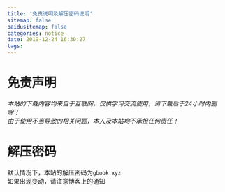 ```yaml
---
title: '免责说明及解压密码说明'
sitemap: false
baidusitemap: false
categories: notice
date: 2019-12-24 16:30:27
tags:
---
```


# 免责声明
*本站的下载内容均来自于互联网，仅供学习交流使用，请下载后于24小时内删除！*  
*由于使用不当导致的相关问题，本人及本站均不承担任何责任！*

# 解压密码
默认情况下，本站的解压密码为`gbook.xyz`  
如果出现变动，请注意博客上的通知